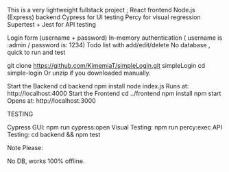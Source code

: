 This is a very lightweight fullstack project ; 
React frontend Node.js (Express) backend Cypress for UI testing Percy for visual regression Supertest + Jest for API testing

Login form (username + password) In-memory authentication ( username is :admin / password is: 1234) Todo list with add/edit/delete No database , quick to run and test

git clone <https://github.com/KimemiaT/simpleLogin.git> simpleLogin
cd simple-login
Or unzip if you downloaded manually.

Start the Backend
cd backend
npm install
node index.js
Runs at: http://localhost:4000
Start the Frontend
cd ../frontend
npm install
npm start
Opens at: http://localhost:3000

TESTING

Cypress GUI: npm run cypress:open Visual Testing: npm run percy:exec API Testing: cd backend && npm test

Note Please:

No DB, works 100% offline.
